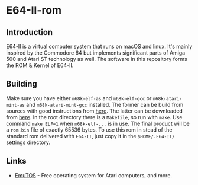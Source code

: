 # E64-II-rom
## Introduction
[E64-II](https://github.com/elmerucr/E64-II) is a virtual computer system that runs on macOS and linux. It's mainly inspired by the Commodore 64 but implements significant parts of Amiga 500 and Atari ST technology as well.
The software in this repository forms the ROM & Kernel of E64-II.
## Building
Make sure you have either `m68k-elf-as` and `m68k-elf-gcc` or `m68k-atari-mint-as` and `m68k-atari-mint-gcc` installed. The former can be build from sources with good instructions from [here](https://wiki.osdev.org/GCC_Cross-Compiler). The latter can be downloaded from [here](http://vincent.riviere.free.fr/soft/m68k-atari-mint/). In the root directory there is a `Makefile`, so run with `make`. Use command `make ELF=1` when `m68k-elf-...` is in use. The final product will be a `rom.bin` file of exactly 65536 bytes. To use this rom in stead of the standard rom delivered with `E64-II`, just copy it in the `$HOME/.E64-II/` settings directory.
## Links
* [EmuTOS](https://github.com/emutos/emutos) - Free operating system for Atari computers, and more.